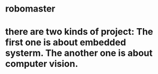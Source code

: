 # robomaster
 
# there are two kinds of project: The first one is about embedded systerm. The another one is about computer vision.

